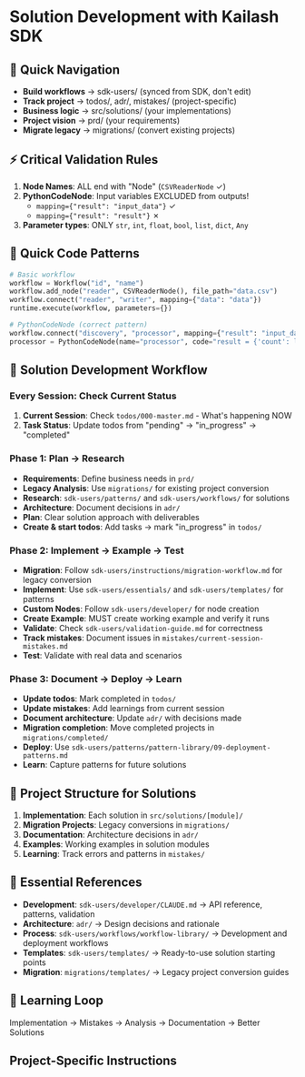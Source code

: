 # Solution Development with Kailash SDK

## 🎯 Quick Navigation
- **Build workflows** → sdk-users/ (synced from SDK, don't edit)
- **Track project** → todos/, adr/, mistakes/ (project-specific)  
- **Business logic** → src/solutions/ (your implementations)
- **Project vision** → prd/ (your requirements)
- **Migrate legacy** → migrations/ (convert existing projects)

## ⚡ Critical Validation Rules
1. **Node Names**: ALL end with "Node" (`CSVReaderNode` ✓)
2. **PythonCodeNode**: Input variables EXCLUDED from outputs!
   - `mapping={"result": "input_data"}` ✓
   - `mapping={"result": "result"}` ✗
3. **Parameter types**: ONLY `str`, `int`, `float`, `bool`, `list`, `dict`, `Any`

## 🚀 Quick Code Patterns
```python
# Basic workflow
workflow = Workflow("id", "name")
workflow.add_node("reader", CSVReaderNode(), file_path="data.csv")
workflow.connect("reader", "writer", mapping={"data": "data"})
runtime.execute(workflow, parameters={})

# PythonCodeNode (correct pattern)
workflow.connect("discovery", "processor", mapping={"result": "input_data"})
processor = PythonCodeNode(name="processor", code="result = {'count': len(input_data)}")
```

## 🎯 Solution Development Workflow

### **Every Session: Check Current Status**
1. **Current Session**: Check `todos/000-master.md` - What's happening NOW
2. **Task Status**: Update todos from "pending" → "in_progress" → "completed"

### **Phase 1: Plan → Research**
- **Requirements**: Define business needs in `prd/`
- **Legacy Analysis**: Use `migrations/` for existing project conversion
- **Research**: `sdk-users/patterns/` and `sdk-users/workflows/` for solutions
- **Architecture**: Document decisions in `adr/`
- **Plan**: Clear solution approach with deliverables
- **Create & start todos**: Add tasks → mark "in_progress" in `todos/`

### **Phase 2: Implement → Example → Test**
- **Migration**: Follow `sdk-users/instructions/migration-workflow.md` for legacy conversion
- **Implement**: Use `sdk-users/essentials/` and `sdk-users/templates/` for patterns
- **Custom Nodes**: Follow `sdk-users/developer/` for node creation
- **Create Example**: MUST create working example and verify it runs
- **Validate**: Check `sdk-users/validation-guide.md` for correctness
- **Track mistakes**: Document issues in `mistakes/current-session-mistakes.md`
- **Test**: Validate with real data and scenarios

### **Phase 3: Document → Deploy → Learn**
- **Update todos**: Mark completed in `todos/`
- **Update mistakes**: Add learnings from current session
- **Document architecture**: Update `adr/` with decisions made
- **Migration completion**: Move completed projects in `migrations/completed/`
- **Deploy**: Use `sdk-users/patterns/pattern-library/09-deployment-patterns.md`
- **Learn**: Capture patterns for future solutions

## 📁 Project Structure for Solutions
1. **Implementation**: Each solution in `src/solutions/[module]/`
2. **Migration Projects**: Legacy conversions in `migrations/`
3. **Documentation**: Architecture decisions in `adr/`
4. **Examples**: Working examples in solution modules
5. **Learning**: Track errors and patterns in `mistakes/`

## 🔗 Essential References
- **Development**: `sdk-users/developer/CLAUDE.md` → API reference, patterns, validation
- **Architecture**: `adr/` → Design decisions and rationale  
- **Process**: `sdk-users/workflows/workflow-library/` → Development and deployment workflows
- **Templates**: `sdk-users/templates/` → Ready-to-use solution starting points
- **Migration**: `migrations/templates/` → Legacy project conversion guides

## 🔄 Learning Loop
Implementation → Mistakes → Analysis → Documentation → Better Solutions

## Project-Specific Instructions

<!-- Add your project-specific Claude Code instructions here -->
<!-- IMPORTANT: Template updates replace this entire file. When merging template updates, -->
<!-- manually merge your project-specific instructions from this section into the new CLAUDE.md -->